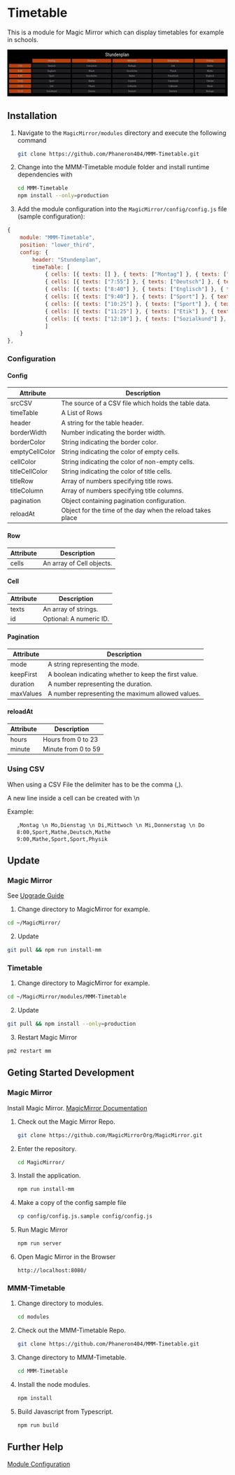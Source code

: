 # Timetable

This is a module for Magic Mirror which can display timetables for example in schools.

<img src="docs/Timetable.png">

## Installation

1. Navigate to the `MagicMirror/modules` directory and execute the following command

   ```sh
   git clone https://github.com/Phaneron404/MMM-Timetable.git
   ```

2. Change into the MMM-Timetable module folder and install runtime dependencies with

   ```sh
   cd MMM-Timetable
   npm install --only=production
   ```

3. Add the module configuration into the `MagicMirror/config/config.js` file (sample configuration):

```javascript
{
    module: "MMM-Timetable",
    position: "lower_third",
    config: {
        header: "Stundenplan",
        timeTable: [
            { cells: [{ texts: [] }, { texts: ["Montag"] }, { texts: ["Dienstag"] }] },
            { cells: [{ texts: ["7:55"] }, { texts: ["Deutsch"] }, { texts: ["Französich"] }] },
            { cells: [{ texts: ["8:40"] }, { texts: ["Englisch"] }, { texts: ["Musik"] }] },
            { cells: [{ texts: ["9:40"] }, { texts: ["Sport"] }, { texts: ["Geschichte"] }] },
            { cells: [{ texts: ["10:25"] }, { texts: ["Sport"] }, { texts: ["Mathe"] }] },
            { cells: [{ texts: ["11:25"] }, { texts: ["Etik"] }, { texts: ["Physik"] }] },
            { cells: [{ texts: ["12:10"] }, { texts: ["Sozialkund"] }, { texts: ["Chemie"] }] },
            ]
    }
},
```

### Configuration

#### Config

| Attribute      | Description                                                |
| -------------- | ---------------------------------------------------------- |
| srcCSV         | The source of a CSV file which holds the table data.       |
| timeTable      | A List of Rows                                             |
| header         | A string for the table header.                             |
| borderWidth    | Number indicating the border width.                        |
| borderColor    | String indicating the border color.                        |
| emptyCellColor | String indicating the color of empty cells.                |
| cellColor      | String indicating the color of non-empty cells.            |
| titleCellColor | String indicating the color of title cells.                |
| titleRow       | Array of numbers specifying title rows.                    |
| titleColumn    | Array of numbers specifying title columns.                 |
| pagination     | Object containing pagination configuration.                |
| reloadAt       | Object for the time of the day when the reload takes place |

#### Row

| Attribute | Description               |
| --------- | ------------------------- |
| cells     | An array of Cell objects. |

#### Cell

| Attribute | Description             |
| --------- | ----------------------- |
| texts     | An array of strings.    |
| id        | Optional: A numeric ID. |

#### Pagination

| Attribute | Description                                           |
| --------- | ----------------------------------------------------- |
| mode      | A string representing the mode.                       |
| keepFirst | A boolean indicating whether to keep the first value. |
| duration  | A number representing the duration.                   |
| maxValues | A number representing the maximum allowed values.     |

#### reloadAt

| Attribute | Description         |
| --------- | ------------------- |
| hours     | Hours from 0 to 23  |
| minute    | Minute from 0 to 59 |

### Using CSV

When using a CSV File the delimiter has to be the comma (,).

A new line inside a cell can be created with \n

Example:

```csv
   ,Montag \n Mo,Dienstag \n Di,Mittwoch \n Mi,Donnerstag \n Do
   8:00,Sport,Mathe,Deutsch,Mathe
   9:00,Mathe,Sport,Sport,Physik
```

## Update

### Magic Mirror

See [Upgrade Guide](https://docs.magicmirror.builders/getting-started/upgrade-guide.html)

1. Change directory to MagicMirror for example.

```sh
cd ~/MagicMirror/
```

2. Update

```sh
git pull && npm run install-mm
```

### Timetable

1. Change directory to MagicMirror for example.

```sh
cd ~/MagicMirror/modules/MMM-Timetable
```

2. Update

```sh
git pull && npm install --only=production
```

3. Restart Magic Mirror

```sh
pm2 restart mm
```

## Geting Started Development

### Magic Mirror

Install Magic Mirror. [MagicMirror Documentation](https://docs.magicmirror.builders/getting-started/installation.html)

1. Check out the Magic Mirror Repo.

   ```sh
   git clone https://github.com/MagicMirrorOrg/MagicMirror.git
   ```

2. Enter the repository.

   ```sh
   cd MagicMirror/
   ```

3. Install the application.

   ```sh
   npm run install-mm
   ```

4. Make a copy of the config sample file

   ```sh
   cp config/config.js.sample config/config.js
   ```

5. Run Magic Mirror

   ```sh
   npm run server
   ```

6. Open Magic Mirror in the Browser

   ```url
   http://localhost:8080/
   ```

### MMM-Timetable

1. Change directory to modules.

   ```sh
   cd modules
   ```

2. Check out the MMM-Timetable Repo.

   ```sh
   git clone https://github.com/Phaneron404/MMM-Timetable.git
   ```

3. Change directory to MMM-Timetable.

   ```sh
   cd MMM-Timetable
   ```

4. Install the node modules.

   ```sh
   npm install
   ```

5. Build Javascript from Typescript.

   ```sh
   npm run build
   ```

## Further Help

[Module Configuration](https://docs.magicmirror.builders/modules/configuration.html#example)
